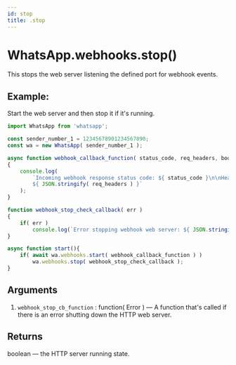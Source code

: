 ```yaml
---
id: stop
title: .stop
---
```


# WhatsApp.webhooks.stop()
This stops the web server listening the defined port for webhook events.

## Example:
Start the web server and then stop it if it's running.

```js
import WhatsApp from 'whatsapp';

const sender_number_1 = 12345678901234567890;
const wa = new WhatsApp( sender_number_1 );

async function webhook_callback_function( status_code, req_headers, body, resp, err )
{
    console.log(
        `Incoming webhook response status code: ${ status_code }\n\nHeaders:
        ${ JSON.stringify( req_headers ) }`
    );
}

function webhook_stop_check_callback( err )
{
    if( err )
        console.log(`Error stopping webhook web server: ${ JSON.stringify( err ) }` );
}

async function start(){
    if( await wa.webhooks.start( webhook_callback_function ) )
        wa.webhooks.stop( webhook_stop_check_callback );
}

```

## Arguments
1. `webhook_stop_cb_function` : function( Error ) — A function that's called if there is an error shutting down the HTTP web server.

## Returns
boolean — the HTTP server running state.
